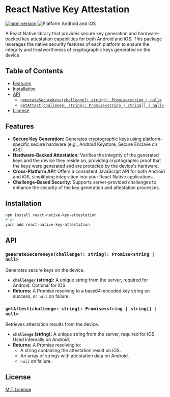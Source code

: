  # React Native Key Attestation

[![npm version](https://badge.fury.io/js/react-native-key-attestation.svg)](https://www.npmjs.com/package/react-native-key-attestation)
![Platform Android and iOS](https://img.shields.io/badge/platform-Android%20%7C%20iOS-blue)

A React Native library that provides secure key generation and hardware-backed key attestation capabilities for both Android and iOS. This package leverages the native security features of each platform to ensure the integrity and trustworthiness of cryptographic keys generated on the device.

## Table of Contents

- [Features](#features)
- [Installation](#installation)
- [API](#api)
  - [`generateSecureKeys(challenge?: string): Promise<string | null>`](#generatesecurekeyschallenge-string-promisestring--null)
  - [`getAttest(challenge: string): Promise<string | string[] | null>`](#getattestchallenge-string-promisestring--string---null)
- [License](#license)

## Features

- **Secure Key Generation:** Generates cryptographic keys using platform-specific secure hardware (e.g., Android Keystore, Secure Enclave on iOS).
- **Hardware-Backed Attestation:** Verifies the integrity of the generated keys and the device they reside on, providing cryptographic proof that the keys were generated and are protected by the device's hardware.
- **Cross-Platform API:** Offers a consistent JavaScript API for both Android and iOS, simplifying integration into your React Native applications.
- **Challenge-Based Security:** Supports server-provided challenges to enhance the security of the key generation and attestation processes.

## Installation

```bash
npm install react-native-key-attestation
# or
yarn add react-native-key-attestation
```

## API

### `generateSecureKeys(challenge?: string): Promise<string | null>`

Generates secure keys on the device.

  - **`challenge?` (string):** A unique string from the server, required for Android. Optional for iOS.
  - **Returns:** A Promise resolving to a base64-encoded key string on success, or `null` on failure.

### `getAttest(challenge: string): Promise<string | string[] | null>`

Retrieves attestation results from the device.

  - **`challenge` (string):** A unique string from the server, required for iOS. Used internally on Android.
  - **Returns:** A Promise resolving to:
      - A string containing the attestation result on iOS.
      - An array of strings with attestation data on Android.
      - `null` on failure.

## License

[MIT License](https://opensource.org/licenses/MIT)